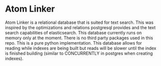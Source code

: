 # Atom Linker

Atom Linker is a relational database that is suited for text search. This was inspired by
the optimizations and relations postgresql provides and the text search capabilities of
elasticsearch. This database currently runs on memory only at the moment.
There is no third party packages used in this repo. This is a pure python implementation.
This database allows for reading while indexes are being built but reads will be slower
until the index is finished building (similar to CONCURRENTLY in postgres when creating indexes).


<!--
- indexes
- relations (pk and fk)
- locks
- stats
- disk storage
- network
- json storage

# Notes for fk implementation

- fk is related to pk which is only by the id for current implementation
- fk can only be added after the column is created
- fk can only be type of int

# Notes for text search implementation

- text search is only for string columns, must make sure to raise errors if the column user is trying to add index for is not a string
- using inverted indexes for fast searches
- need to use sets for list of row ids
- need to look at elasticsearch and sphinx infrastructure for ideas: https://www.youtube.com/watch?v=fcIzAg63WyI&t=38s
- need to be able to do full matches as well
- search types: https://chat.openai.com/c/f0ec05f9-0d97-4774-8699-3a3548a4c398

TODO:

- store logs of data metrics
- key,value store
- graph db store
- trees store (all kinds of trees)
- consider sequential threading for indexes (sequential transactions)
- add 'row level locking' so that if methods outside of the db are being threaded, then the db will not be affected
- use the wait from concurrent.futures to wait for all threads to finish before returning the data and i can have futures for each type of index so i can wait for all of them to complete
- a problem with get records by column is that if an index is being created, there is a likely chance that only some of the data is available in the index so the records being returned will not be the full list. might need to make sure no threads are active when creating the index or do something with is_index_being_built = True/False per column basis.
- need to save threads in the event of deleting an indexed column, need to know the running threads and then kill them safely?
- batch inserts
- return the row id as well when returning a list of records
- need to lowercase all strings before inverted indexing + removing punctuation and diacritics
- root word indexing: basically stemming where you remove the suffixes and prefixes of words to get the root word and then whenever a search is done, you remove the suffixes and prefixes of the search term and then search for the root word which will be indexes leading to more cases where the search term will be found in the index
- text search using elasticsearch or sphinx data structures
- consider using generators
- for indexes, add it sorted? might need to define a separate index attribute for sorted indexing
- can trees be used in this db?
- add types for all parameters where necessary / using already defined types
- fuzzy search: https://chat.openai.com/c/e89038e7-4cf9-4639-9573-9c57ea9c96c3
- separate out GET/POST/UPDATE/DELETE/INDEXES methods into its own class for each table (crud classes inherit from indexes, table inherit from crud classes)
- for indexes class, make utility methods instead of manually looking through the index attributes
- update ruff settings to stop converting Dict -> dict and fix all cases where dict should be Dict
- use default dictionaries
- use built in python functions/methods for optimal performance
- ask chatgpt for cleanup and optimization tips
- add threading and locks
- if a key is being used by a foreign key, then it cannot be deleted
- think if diacritics should be removed or not when doing sanitized search
- test this at massive scale (need to do millions of inserts and then do millions of searches, etc.)
- maybe do tokenized search with the inverted index?
- maybe do combinations of the words in the inverted index?
- look at my batchrequest package i made?
- need to add a way to create a table from a csv file
- add locks for all indexes and make them threaded
- might need autovacuuming since the indexes can still exist even if the row is deleted. maybe save the threads that are running in self.running_indexes_threads and then when the index is deleted, check if the thread is in self.running_indexes_threads and if it is, then kill the thread safely and then delete the index
- consider using multiprocessing instead of threading
- might be an issue with having both index and unique index for the same column
- need to error handle i.e. try catch and if any errors occur, handle the errors, make sure to shutdown tables if need be
- for the server, might need to find something super fast or use grpc with strictly using strings to allow for any types. might just end up making our own protocol based on TCP.
- security i.e. usernames, database names, passwords, ports; SSL i.e. encrypted data when transferring data between networks
- listen/notify (probably need to experiment with real time data project to better understand this)
- prepared statements?
- partitioning?
- have some sort of ordering for fast binary search
- use .get instead of [] for dicts for faster performance

NOTES:

- unique indexes are when you want to make sure that the value is unique and indexed (possibly just make it unique without indexes? would be a set of items and make sure the item is not in the set. this way there will only be one index check for the CRUD stuff)

# delete all sorter.py.log files in git history

git filter-branch --force --index-filter 'git rm --cached --ignore-unmatch sorter.py.log' --prune-empty --tag-name-filter cat -- --all

-->
